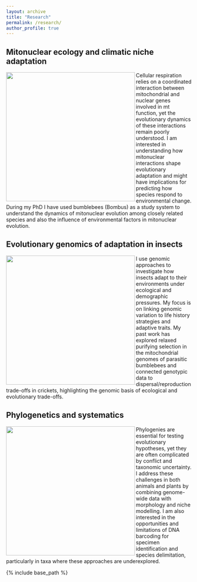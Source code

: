 ```yaml
---
layout: archive
title: "Research"
permalink: /research/
author_profile: true
---
```


## Mitonuclear ecology and climatic niche adaptation
<img src="/images/placeholder.jpg" width="350" align="left" >
Cellular respiration relies on a coordinated interaction between mitochondrial and nuclear genes involved in mt function, yet the evolutionary dynamics of these interactions remain poorly understood. I am interested in understanding how mitonuclear interactions shape evolutionary adaptation and might have implications for predicting how species respond to environmental change. During my PhD I have used bumblebees (Bombus) as a study system to understand the dynamics of mitonuclear evolution among closely related species and also the influence of environmental factors in mitonuclear evolution.

## Evolutionary genomics of adaptation in insects
<img src="/images/placeholder.jpg" width="350" align="left" >
I use genomic approaches to investigate how insects adapt to their environments under ecological and demographic pressures. My focus is on linking genomic variation to life history strategies and adaptive traits. My past work has explored relaxed purifying selection in the mitochondrial genomes of parasitic bumblebees and connected genotypic data to dispersal/reproduction trade-offs in crickets, highlighting the genomic basis of ecological and evolutionary trade-offs.

## Phylogenetics and systematics
<img src="/images/placeholder.jpg" width="350" align="left" >
Phylogenies are essential for testing evolutionary hypotheses, yet they are often complicated by conflict and taxonomic uncertainty. I address these challenges in both animals and plants by combining genome-wide data with morphology and niche modelling. I am also interested in the opportunities and limitations of DNA barcoding for specimen identification and species delimitation, particularly in taxa where these approaches are underexplored.

{% include base_path %}
